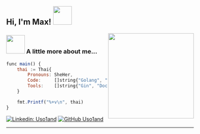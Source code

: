 <h2> Hi, I'm Max! <img src="https://media.tenor.com/dLTGd2gwcy8AAAAi/gamejolt-loading.gif" width="50"></h2>
<img align='right' src="https://media.tenor.com/a2m-Y3dLmD0AAAAi/mona-github-loading-github.gif" width="230">




### <img src="https://media.tenor.com/K_dd5evNOT0AAAAj/loading-thing3-serprety.gif" width="50"> A little more about me...  

```javascript
func main() {
	thai := Thai{
		Pronouns: SheHer,
		Code:     []string{"Golang", "Javascript", "HTML", "CSS"},
		Tools:    []string{"Gin", "Docker", "Swagger", "CI/CD", "Redis", "Kafka"},
	}

	fmt.Printf("%+v\n", thai)
}
```
[![Linkedin: Uso1and](https://img.shields.io/badge/-Uso1and-blue?style=flat-square&logo=Linkedin&logoColor=white&link=https://www.linkedin.com/in/Uso1and/)](https://www.linkedin.com/in/thaianebraga/)
[![GitHub Uso1and](https://img.shields.io/github/followers/thaiane?label=follow&style=social)](https://github.com/Uso1and)


---